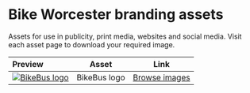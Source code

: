 # Bike Worcester branding assets

Assets for use in publicity, print media, websites and social media. Visit each asset page to download your required image.

| Preview | Asset | Link |
| :--- | :---: | :---: |
  | [![BikeBus logo ](../assets/bikebus-logo/bikebus-logo--128.png)](bikebus-logo.md) | BikeBus logo | [Browse images](bikebus-logo.md) |
